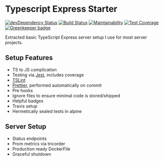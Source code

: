 Typescript Express Starter
=========================

[![devDependency Status](https://david-dm.org/timreynolds/typescript-express-starter/dev-status.svg)](https://david-dm.org/timreynolds/typescript-express-starter#info=devDependencies)
[![Build Status](https://travis-ci.org/timReynolds/typescript-express-starter.svg?branch=master)](https://travis-ci.org/timReynolds/typescript-express-starter)
[![Maintainability](https://api.codeclimate.com/v1/badges/99ef9fd41a78d421248e/maintainability)](https://codeclimate.com/github/timReynolds/typescript-express-starter/maintainability)
[![Test Coverage](https://api.codeclimate.com/v1/badges/99ef9fd41a78d421248e/test_coverage)](https://codeclimate.com/github/timReynolds/typescript-express-starter/test_coverage) [![Greenkeeper badge](https://badges.greenkeeper.io/timReynolds/typescript-express-starter.svg)](https://greenkeeper.io/)

Extracted basic TypeScript Express server setup I use for most server projects. 

## Setup Features

* TS to JS complication
* Testing via [Jest](https://github.com/facebook/jest), includes coverage
* [TSLint](https://palantir.github.io/tslint/)
* [Prettier](https://github.com/prettier/prettier), performed automatically on commit
* Pre hooks
* Ignore files to ensure minimal code is stored/shipped
* Helpful badges
* Travis setup
* Hermetically sealed tests in alpine

## Server Setup

* Status endpoints
* Prom metrics via tricorder
* Production ready DockerFile
* Graceful shutdown